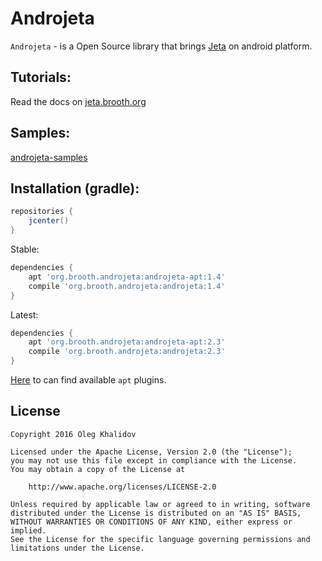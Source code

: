 
# Androjeta

`Androjeta` - is a Open Source library that brings [Jeta][jeta] on android platform.

Tutorials:
--------------
Read the docs on [jeta.brooth.org](http://jeta.brooth.org/guide/androjeta/overview.html)

Samples:
--------
[androjeta-samples](https://github.com/brooth/androjeta-samples)


Installation (gradle):
----------------------

```groovy
repositories {
    jcenter()
}
```

Stable:
```groovy
dependencies {
    apt 'org.brooth.androjeta:androjeta-apt:1.4'
    compile 'org.brooth.androjeta:androjeta:1.4'
}
```

Latest:
```groovy
dependencies {
    apt 'org.brooth.androjeta:androjeta-apt:2.3'
    compile 'org.brooth.androjeta:androjeta:2.3'
}
```
[Here](https://plugins.gradle.org/search?term=apt) to can find available `apt` plugins.

License
-------

    Copyright 2016 Oleg Khalidov

    Licensed under the Apache License, Version 2.0 (the "License");
    you may not use this file except in compliance with the License.
    You may obtain a copy of the License at

        http://www.apache.org/licenses/LICENSE-2.0

    Unless required by applicable law or agreed to in writing, software
    distributed under the License is distributed on an "AS IS" BASIS,
    WITHOUT WARRANTIES OR CONDITIONS OF ANY KIND, either express or implied.
    See the License for the specific language governing permissions and
    limitations under the License.

[androjeta-samples]: https://github.com/brooth/androjeta-samples
[jeta]: https://github.com/brooth/jeta
[android-apt-plugin]: https://bitbucket.org/hvisser/android-apt
[jeta-configuration]: https://github.com/brooth/jeta#configuration
